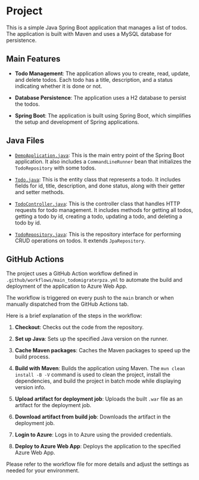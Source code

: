 # Project

This is a simple Java Spring Boot application that manages a list of todos. The application is built with Maven and uses a MySQL database for persistence.

## Main Features

- **Todo Management**: The application allows you to create, read, update, and delete todos. Each todo has a title, description, and a status indicating whether it is done or not.

- **Database Persistence**: The application uses a H2 database to persist the todos.

- **Spring Boot**: The application is built using Spring Boot, which simplifies the setup and development of Spring applications.

## Java Files

- [`DemoApplication.java`](src/main/java/com/example/demo/DemoApplication.java): This is the main entry point of the Spring Boot application. It also includes a `CommandLineRunner` bean that initializes the `TodoRepository` with some todos.

- [`Todo.java`](src/main/java/com/example/demo/Todo.java): This is the entity class that represents a todo. It includes fields for id, title, description, and done status, along with their getter and setter methods.

- [`TodoController.java`](src/main/java/com/example/demo/TodoController.java): This is the controller class that handles HTTP requests for todo management. It includes methods for getting all todos, getting a todo by id, creating a todo, updating a todo, and deleting a todo by id.

- [`TodoRepository.java`](src/main/java/com/example/demo/TodoRepository.java): This is the repository interface for performing CRUD operations on todos. It extends `JpaRepository`.

## GitHub Actions

The project uses a GitHub Action workflow defined in `.github/workflows/main_todomigraterpza.yml` to automate the build and deployment of the application to Azure Web App.

The workflow is triggered on every push to the `main` branch or when manually dispatched from the GitHub Actions tab.

Here is a brief explanation of the steps in the workflow:

1. **Checkout**: Checks out the code from the repository.

2. **Set up Java**: Sets up the specified Java version on the runner.

3. **Cache Maven packages**: Caches the Maven packages to speed up the build process.

4. **Build with Maven**: Builds the application using Maven. The `mvn clean install -B -V` command is used to clean the project, install the dependencies, and build the project in batch mode while displaying version info.

5. **Upload artifact for deployment job**: Uploads the built `.war` file as an artifact for the deployment job.

6. **Download artifact from build job**: Downloads the artifact in the deployment job.

7. **Login to Azure**: Logs in to Azure using the provided credentials.

8. **Deploy to Azure Web App**: Deploys the application to the specified Azure Web App.

Please refer to the workflow file for more details and adjust the settings as needed for your environment.